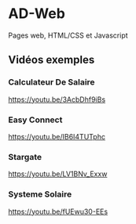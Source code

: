 # AD-Web
Pages web, HTML/CSS et Javascript

## Vidéos exemples

### Calculateur De Salaire
https://youtu.be/3AcbDhf9iBs

### Easy Connect
https://youtu.be/IB6I4TUTphc

### Stargate
https://youtu.be/LV1BNv_Exxw

### Systeme Solaire
https://youtu.be/fUEwu30-EEs
